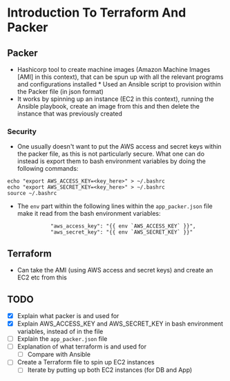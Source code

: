 # Introduction To Terraform And Packer

## Packer

* Hashicorp tool to create machine images (Amazon Machine Images [AMI] in this context), that can be spun up with all the relevant programs and configurations installed
		* Used an Ansible script to provision within the Packer file (in json format)
* It works by spinning up an instance (EC2 in this context), running the Ansible playbook, create an image from this and then delete the instance that was previously created

### Security

* One usually doesn't want to put the AWS access and secret keys within the packer file, as this is not particularly secure. What one can do instead is export them to bash environment variables by doing the following commands:
```
echo "export AWS_ACCESS_KEY=<key_here>" > ~/.bashrc
echo "export AWS_SECRET_KEY=<key_here>" > ~/.bashrc
source ~/.bashrc
```
* The `env` part within the following lines within the `app_packer.json` file make it read from the bash environment variables:
```
		      "aws_access_key": "{{ env `AWS_ACCESS_KEY` }}",
		      "aws_secret_key": "{{ env `AWS_SECRET_KEY` }}"
```

## Terraform

* Can take the AMI (using AWS access and secret keys) and create an EC2 etc from this

## TODO
- [x] Explain what packer is and used for
- [x] Explain AWS_ACCESS_KEY and AWS_SECRET_KEY in bash environment variables, instead of in the file
- [ ] Explain the `app_packer.json` file
- [ ] Explanation of what terraform is and used for
	- [ ] Compare with Ansible
- [ ] Create a Terraform file to spin up EC2 instances
	- [ ] Iterate by putting up both EC2 instances (for DB and App)
